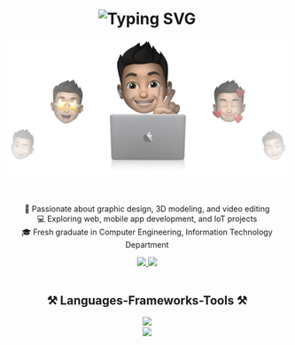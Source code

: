<h1 align="center">
    <img src="https://readme-typing-svg.herokuapp.com?font=Poppins&weight=600&size=32&pause=1000&center=true&vCenter=true&width=435&lines=Hello+there+%F0%9F%91%8B%F0%9F%8F%BB+I'm;Syahmi+Naufal" alt="Typing SVG" />
</h1>

<p align="center">
  <img src="https://github.com/Syhxmii/Syhxmii/blob/4072c3b3dd75e8fb2f2c8ae902508a0b41c8e335/cover-syahmi.png" />
</p>

<br/>

<div align="center">

🎨 Passionate about graphic design, 3D modeling, and video editing  
💻 Exploring web, mobile app development, and IoT projects  
🎓 Fresh graduate in Computer Engineering, Information Technology Department  

</div>
 
<div align="center"> 
  <a href="mailto:syahminaufalsaputra@gmail.com">
    <img src="https://img.shields.io/badge/Gmail-333333?style=for-the-badge&logo=gmail&logoColor=red" />
  </a>
  <a href="https://www.linkedin.com/in/syahminaufal/" target="_blank">
    <img src="https://img.shields.io/badge/LinkedIn-0077B5?style=for-the-badge&logo=linkedin&logoColor=white" target="_blank" />
  </a>
</div>

<br/>
 
<h2 align="center">⚒️ Languages-Frameworks-Tools ⚒️</h2>

<div align="center">
    <img src="https://skillicons.dev/icons?i=ai,ps,pr,figma,blender" /><br>
    <img src="https://skillicons.dev/icons?i=arduino,cpp,html,css,js,bootstrap,tailwind,flutter,dart,laravel,nextjs,react" />
</div>
